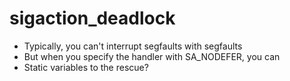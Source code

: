 # sigaction_deadlock

* Typically, you can't interrupt segfaults with segfaults
* But when you specify the handler with SA_NODEFER, you can
* Static variables to the rescue?
